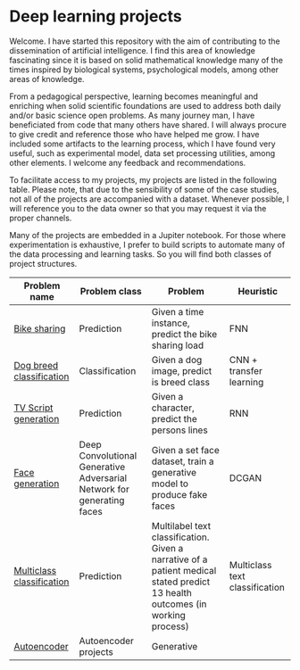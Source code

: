 # Deep learning projects

Welcome. I have started this repository with the aim of contributing to the dissemination of artificial intelligence. I find this area of knowledge fascinating since it is based on solid mathematical knowledge many of the times inspired by biological systems, psychological models, among other areas of knowledge.

From a pedagogical perspective, learning becomes meaningful and enriching when solid scientific foundations are used to address both daily and/or basic science open problems. As many journey man, I have beneficiated from code that many others have shared. I will always procure to give credit and reference those who have helped me grow. I have included some artifacts to the learning process, which I have found very useful, such as experimental model, data set processing utilities, among other elements. I welcome any feedback and recommendations.

To facilitate access to my projects, my projects are listed in the following table. Please note, that due to the sensibility of some of the case studies, not all of the projects are accompanied with a dataset. Whenever possible, I will reference you to the data owner so that you may request it via the proper channels.

Many of the projects are embedded in a Jupiter notebook. For those where experimentation is exhaustive, I prefer to build scripts to automate many of the data processing and learning tasks. So you will find both classes of project structures. 


| Problem name             | Problem class  | Problem                                              | Heuristic               |
|--------------------------|----------------|------------------------------------------------------|-------------------------|
| [Bike sharing](bike_sharing/)| Prediction     | Given a time instance, predict the bike sharing load | FNN                     |
| [Dog breed classification](dog_breed/) | Classification | Given a dog image, predict is breed class  | CNN + transfer learning |
| [TV Script generation](tv_script/) | Prediction | Given a character, predict the persons lines       | RNN |
| [Face generation](faces/) | Deep Convolutional Generative Adversarial Network for generating faces | Given a set face dataset, train a generative model to produce fake faces | DCGAN |
| [Multiclass classification](cohort/) | Prediction | Multilabel text classification. Given a narrative of a patient medical stated predict 13 health outcomes (in working process)| Multiclass text classification |
| [Autoencoder](autoencoder/)|Autoencoder projects|Generative|
